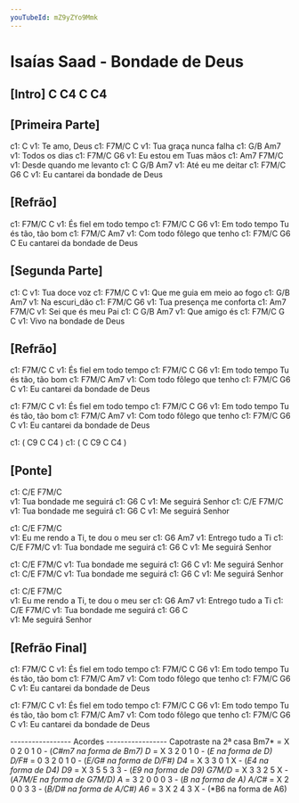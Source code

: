 ```yaml
---
youTubeId: mZ9yZYo9Mmk
---
```


# Isaías Saad - Bondade de Deus


## [Intro] C  C4  C  C4

## [Primeira Parte]

c1:          C
v1: Te amo, Deus
c1:       F7M/C      C
v1: Tua graça nunca falha
c1:    G/B    Am7
v1: Todos os dias
c1:       F7M/C       G6
v1: Eu estou em Tuas mãos
c1:                    Am7  F7M/C
v1: Desde quando me levanto
c1:         C     G/B  Am7
v1: Até eu me deitar
c1:          F7M/C     G6      C
v1: Eu cantarei da bondade de Deus

## [Refrão]

c1: F7M/C                  C
v1:       És fiel em todo tempo
c1: F7M/C                      C        G6
v1:       Em todo tempo Tu és tão, tão bom
c1: F7M/C                      Am7
v1:       Com todo fôlego que tenho
c1:          F7M/C     G6      C
Eu cantarei da bondade de Deus

## [Segunda Parte]

c1:           C
v1: Tua doce voz
c1:          F7M/C          C
v1: Que me guia em meio ao fogo
c1:       G/B  Am7
v1: Na escuri_dão
c1:         F7M/C       G6
v1: Tua presença me conforta
c1:                 Am7  F7M/C
v1: Sei que és meu Pai
c1:       C   G/B  Am7
v1: Que amigo és
c1:       F7M/C G       C
v1: Vivo na bondade de Deus

## [Refrão]

c1: F7M/C                  C
v1:       És fiel em todo tempo
c1: F7M/C                      C        G6
v1:       Em todo tempo Tu és tão, tão bom
c1: F7M/C                      Am7
v1:       Com todo fôlego que tenho
c1:          F7M/C     G6      C
v1: Eu cantarei da bondade de Deus

c1: F7M/C                  C
v1:       És fiel em todo tempo
c1: F7M/C                      C        G6
v1:       Em todo tempo Tu és tão, tão bom
c1: F7M/C                      Am7
v1:       Com todo fôlego que tenho
c1:          F7M/C     G6      C
v1: Eu cantarei da bondade de Deus

c1: ( C9  C  C4 )
c1: ( C  C9  C  C4 )

## [Ponte]

c1: C/E                 F7M/C                
v1:     Tua bondade me seguirá
c1:     G6         C
v1: Me seguirá Senhor
c1: C/E                 F7M/C
v1:     Tua bondade me seguirá
c1:     G6         C
v1: Me seguirá Senhor

c1:        C/E            F7M/C               
v1: Eu me rendo a Ti, te dou o meu ser
c1:     G6          Am7
v1: Entrego tudo a Ti
c1: C/E                 F7M/C
v1:     Tua bondade me seguirá
c1:     G6         C
v1: Me seguirá Senhor

c1: C/E                 F7M/C
v1:     Tua bondade me seguirá
c1:     G6         C
v1: Me seguirá Senhor
c1: C/E                 F7M/C
v1:     Tua bondade me seguirá
c1:     G6         C
v1: Me seguirá Senhor

c1:        C/E            F7M/C               
v1: Eu me rendo a Ti, te dou o meu ser
c1:     G6          Am7
v1: Entrego tudo a Ti
c1: C/E                 F7M/C
v1:     Tua bondade me seguirá
c1:     G6         C    
v1: Me seguirá Senhor

## [Refrão Final]

c1: F7M/C                  C
v1:       És fiel em todo tempo
c1: F7M/C                      C        G6
v1:       Em todo tempo Tu és tão, tão bom
c1: F7M/C                      Am7
v1:       Com todo fôlego que tenho
c1:          F7M/C     G6      C
v1: Eu cantarei da bondade de Deus

c1: F7M/C                  C
v1:       És fiel em todo tempo
c1: F7M/C                      C        G6
v1:       Em todo tempo Tu és tão, tão bom
c1: F7M/C                      Am7
v1:       Com todo fôlego que tenho
c1:          F7M/C     G6      C
v1: Eu cantarei da bondade de Deus


----------------- Acordes -----------------
Capotraste na 2ª casa
Bm7*  = X 0 2 0 1 0 - (*C#m7 na forma de Bm7)
D*  = X 3 2 0 1 0 - (*E na forma de D)
D/F#*  = 0 3 2 0 1 0 - (*E/G# na forma de D/F#)
D4*  = X 3 3 0 1 X - (*E4 na forma de D4)
D9*  = X 3 5 5 3 3 - (*E9 na forma de D9)
G7M/D*  = X 3 3 2 5 X - (*A7M/E na forma de G7M/D)
A*  = 3 2 0 0 0 3 - (*B na forma de A)
A/C#*  = X 2 0 0 3 3 - (*B/D# na forma de A/C#)
A6*  = 3 X 2 4 3 X - (*B6 na forma de A6)